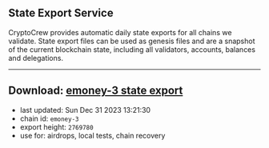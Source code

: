 ## State Export Service
CryptoCrew provides automatic daily state exports for all chains we validate. State export files can be used as genesis files and are a snapshot of the current blockchain state, including all validators, accounts, balances and delegations.

---
**Download: [emoney-3 state export](https://dl.ccvalidators.com/SERVICE/emoney/emoney-3_export_2769780.json)**
---

- last updated: Sun Dec 31 2023 13:21:30
- chain id: `emoney-3`
- export height: `2769780`
- use for: airdrops, local tests, chain recovery
